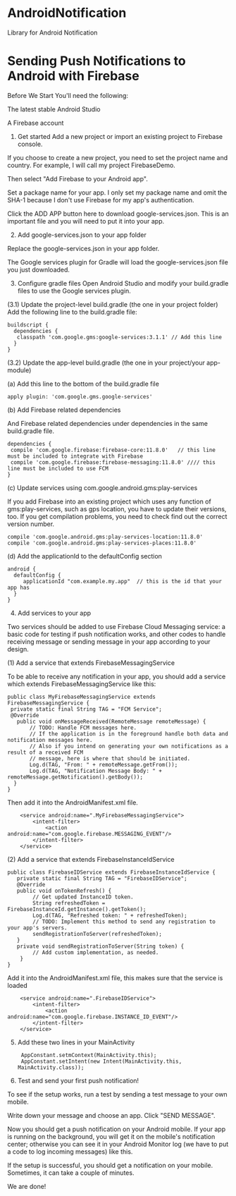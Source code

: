 # AndroidNotification
Library for Android Notification

# Sending Push Notifications to Android with Firebase

Before We Start
You'll need the following:

The latest stable Android Studio

A Firebase account

1. Get started
Add a new project or import an existing project to Firebase console.

If you choose to create a new project, you need to set the project name and country. For example, I will call my project FirebaseDemo.

Then select "Add Firebase to your Android app".


Set a package name for your app. I only set my package name and omit the SHA-1 because I don't use Firebase for my app's authentication.

Click the ADD APP button here to download google-services.json. This is an important file and you will need to put it into your app.

2. Add google-services.json to your app folder

Replace the google-services.json in your app folder. 

The Google services plugin for Gradle will load the google-services.json file you just downloaded.

3. Configure gradle files
Open Android Studio and modify your build.gradle files to use the Google services plugin.


(3.1) Update the project-level build.gradle (the one in your project folder)
Add the following line to the build.gradle file:

    buildscript {
      dependencies { 
       classpath 'com.google.gms:google-services:3.1.1' // Add this line
      }
    }
    
(3.2) Update the app-level build.gradle (the one in your project/your app-module)

(a) Add this line to the bottom of the build.gradle file

    apply plugin: 'com.google.gms.google-services'
    
(b) Add Firebase related dependencies

And Firebase related dependencies under dependencies in the same build.gradle file.

    dependencies {
     compile 'com.google.firebase:firebase-core:11.8.0'   // this line must be included to integrate with Firebase
     compile 'com.google.firebase:firebase-messaging:11.8.0' //// this line must be included to use FCM    
    }
    
(c) Update services using com.google.android.gms:play-services

If you add Firebase into an existing project which uses any function of gms:play-services, such as gps location,
you have to update their versions, too. If you get compilation problems, you need to check find out the correct version number.

    compile 'com.google.android.gms:play-services-location:11.8.0'  
    compile 'com.google.android.gms:play-services-places:11.8.0'  
    
(d) Add the applicationId to the defaultConfig section

    android {
      defaultConfig {
         applicationId "com.example.my.app"  // this is the id that your app has
      }
    }
    
4. Add services to your app

Two services should be added to use Firebase Cloud Messaging service: a basic code for testing if push notification works, and other codes to handle receiving message or sending message in your app according to your design.

(1) Add a service that extends FirebaseMessagingService

To be able to receive any notification in your app, you should add a service which extends FirebaseMessagingService like this:

    public class MyFirebaseMessagingService extends FirebaseMessagingService {
     private static final String TAG = "FCM Service";
     @Override
       public void onMessageReceived(RemoteMessage remoteMessage) {
           // TODO: Handle FCM messages here.
           // If the application is in the foreground handle both data and notification messages here.
           // Also if you intend on generating your own notifications as a result of a received FCM
           // message, here is where that should be initiated.
           Log.d(TAG, "From: " + remoteMessage.getFrom());
           Log.d(TAG, "Notification Message Body: " + remoteMessage.getNotification().getBody());
      }
    }
    
Then add it into the AndroidManifest.xml file.

        <service android:name=".MyFirebaseMessagingService">
            <intent-filter>
                <action android:name="com.google.firebase.MESSAGING_EVENT"/>
            </intent-filter>
        </service>
        
(2) Add a service that extends FirebaseInstanceIdService

    public class FirebaseIDService extends FirebaseInstanceIdService {
       private static final String TAG = "FirebaseIDService";
       @Override
       public void onTokenRefresh() {
            // Get updated InstanceID token.
            String refreshedToken = FirebaseInstanceId.getInstance().getToken();
            Log.d(TAG, "Refreshed token: " + refreshedToken);
            // TODO: Implement this method to send any registration to your app's servers.
            sendRegistrationToServer(refreshedToken);
       }
       private void sendRegistrationToServer(String token) {
            // Add custom implementation, as needed.
        }
    }

Add it into the AndroidManifest.xml file, this makes sure that the service is loaded

        <service android:name=".FirebaseIDService">
            <intent-filter>
                <action android:name="com.google.firebase.INSTANCE_ID_EVENT"/>
            </intent-filter>
        </service>
        
        
5. Add these two lines in your MainActivity
    
        AppConstant.setmContext(MainActivity.this);
        AppConstant.setIntent(new Intent(MainActivity.this, MainActivity.class));
        
6. Test and send your first push notification!

To see if the setup works, run a test by sending a test message to your own mobile.


Write down your message and choose an app. Click "SEND MESSAGE".


Now you should get a push notification on your Android mobile. If your app is running on the background, you will get it on the mobile's notification center; otherwise you can see it in your Android Monitor log (we have to put a code to log incoming messages) like this.

If the setup is successful, you should get a notification on your mobile. Sometimes, it can take a couple of minutes.

We are done!
